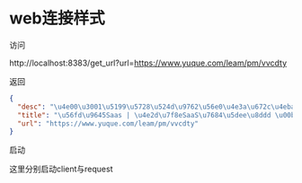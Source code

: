 # web连接样式

访问

http://localhost:8383/get_url?url=https://www.yuque.com/leam/pm/vvcdty

返回

```json
{
  "desc": "\u4e00\u3001\u5199\u5728\u524d\u9762\u56e0\u4e3a\u672c\u4eba\u4ece\u4e8b\u56fd\u9645 Saas \u4ea7\u54c1\u8bbe\u8ba1\u548c\u7814\u53d1...", 
  "title": "\u56fd\u9645Saas | \u4e2d\u7f8eSaaS\u7684\u5dee\u8ddd \u00b7 \u8bed\u96c0", 
  "url": "https://www.yuque.com/leam/pm/vvcdty"
}
```

启动

这里分别启动client与request